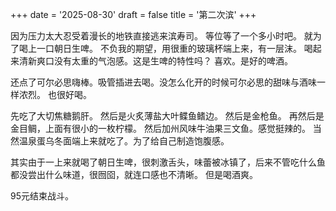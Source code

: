 +++
date = '2025-08-30'
draft = false
title = '第二次滨'
+++

因为压力太大忍受着漫长的地铁直接逃来滨寿司。
等位等了一个多小时吧。
就为了喝上一口朝日生啤。
不负我的期望，用很重的玻璃杯端上来，有一层沫。
喝起来清新爽口没有太重的气泡感。这是生啤的特性吗？
喜欢。是好的啤酒。

还点了可尔必思嗨棒。吸管插进去喝。没怎么化开的时候可尔必思的甜味与酒味一样浓烈。
也很好喝。

先吃了大切焦糖鹅肝。
然后是火炙薄盐大叶鲽鱼鳍边。
然后是金枪鱼。
再然后是金目鲷，上面有很小的一枚柠檬。
然后加州风味牛油果三文鱼。感觉挺辣的。
当然温泉蛋乌冬面端上来就吃了。为了给自己制造饱腹感。

其实由于一上来就喝了朝日生啤，很刺激舌头，味蕾被冰镇了，后来不管吃什么鱼都没尝出什么味道，很囫囵，就连口感也不清晰。
但是喝酒爽。

95元结束战斗。

